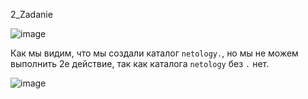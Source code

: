 2_Zadanie

![image](https://github.com/stensil4rt/netology/assets/62753044/59257933-7cd9-48a2-ac60-9ed867f731f7)

Как мы видим, что мы создали каталог ``netology.``, но мы не можем выполнить 2е действие, так как каталога ``netology`` без ``.`` нет.

![image](https://github.com/stensil4rt/netology/assets/62753044/cf3e4d13-261b-4868-8e2a-28ce83f6cc58)
